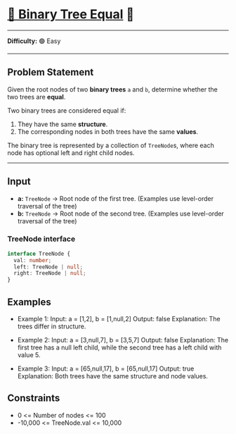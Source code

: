 # [🌳 Binary Tree Equal](https://www.greatfrontend.com/interviews/study/blind75/questions/algo/binary-tree-equal) 🧩

---

**Difficulty:** 🟢 Easy  

---

## Problem Statement
Given the root nodes of two **binary trees** `a` and `b`, determine whether the two trees are **equal**.  

Two binary trees are considered equal if:  
1. They have the same **structure**.  
2. The corresponding nodes in both trees have the same **values**.  

The binary tree is represented by a collection of `TreeNode`s, where each node has optional left and right child nodes.

---

## Input
- **a:** `TreeNode` → Root node of the first tree. (Examples use level-order traversal of the tree)  
- **b:** `TreeNode` → Root node of the second tree. (Examples use level-order traversal of the tree)  

### TreeNode interface
```ts
interface TreeNode {
  val: number;
  left: TreeNode | null;
  right: TreeNode | null;
}
```

## Examples
- Example 1:
Input: a = [1,2], b = [1,null,2]
Output: false
Explanation: The trees differ in structure.

- Example 2:
Input: a = [3,null,7], b = [3,5,7]
Output: false
Explanation: The first tree has a null left child, while the second tree has a left child with value 5.

- Example 3:
Input: a = [65,null,17], b = [65,null,17]
Output: true
Explanation: Both trees have the same structure and node values.

## Constraints
- 0 <= Number of nodes <= 100
- -10,000 <= TreeNode.val <= 10,000